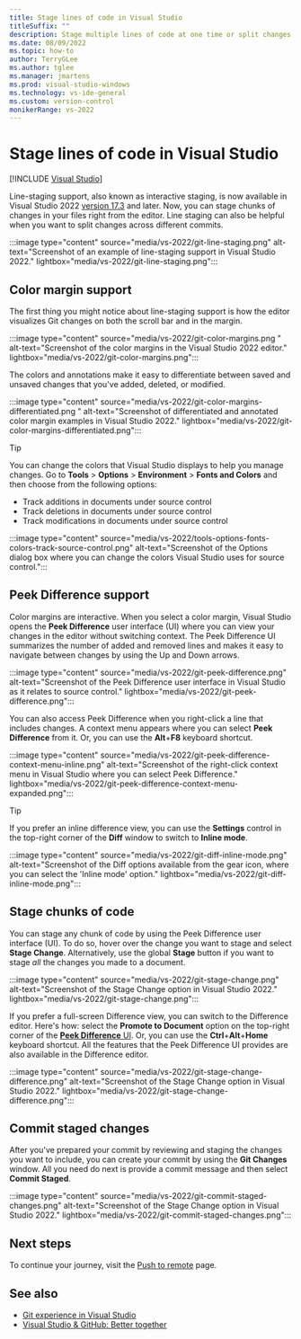 ```yaml
---
title: Stage lines of code in Visual Studio
titleSuffix: ""
description: Stage multiple lines of code at one time or split changes across different commits by using Git from directly within Visual Studio.
ms.date: 08/09/2022
ms.topic: how-to
author: TerryGLee
ms.author: tglee
ms.manager: jmartens
ms.prod: visual-studio-windows
ms.technology: vs-ide-general
ms.custom: version-control
monikerRange: vs-2022
---
```

# Stage lines of code in Visual Studio

 [!INCLUDE [Visual Studio](~/includes/applies-to-version/vs-windows-only.md)]

Line-staging support, also known as interactive staging, is now available in Visual Studio 2022 [version 17.3](/visualstudio/releases/2022/release-notes/) and later. Now, you can stage chunks of changes in your files right from the editor. Line staging can also be helpful when you want to split changes across different commits.

:::image type="content" source="media/vs-2022/git-line-staging.png" alt-text="Screenshot of an example of line-staging support in Visual Studio 2022." lightbox="media/vs-2022/git-line-staging.png":::

## Color margin support

The first thing you might notice about line-staging support is how the editor visualizes Git changes on both the scroll bar and in the margin.

:::image type="content" source="media/vs-2022/git-color-margins.png " alt-text="Screenshot of the color margins in the Visual Studio 2022 editor." lightbox="media/vs-2022/git-color-margins.png":::

The colors and annotations make it easy to differentiate between saved and unsaved changes that you've added, deleted, or modified.

:::image type="content" source="media/vs-2022/git-color-margins-differentiated.png " alt-text="Screenshot of differentiated and annotated color margin examples in Visual Studio 2022." lightbox="media/vs-2022/git-color-margins-differentiated.png":::

> [!TIP]
> You can change the colors that Visual Studio displays to help you manage changes. Go to **Tools** > **Options** > **Environment** > **Fonts and Colors** and then choose from the following options:
> - Track additions in documents under source control
> - Track deletions in documents under source control
> - Track modifications in documents under source control
>
> :::image type="content" source="media/vs-2022/tools-options-fonts-colors-track-source-control.png" alt-text="Screenshot of the Options dialog box where you can change the colors Visual Studio uses for source control.":::

## Peek Difference support

Color margins are interactive. When you select a color margin, Visual Studio opens the **Peek Difference** user interface (UI) where you can view your changes in the editor without switching context. The Peek Difference UI summarizes the number of added and removed lines and makes it easy to navigate between changes by using the Up and Down arrows.

:::image type="content" source="media/vs-2022/git-peek-difference.png" alt-text="Screenshot of the Peek Difference user interface in Visual Studio as it relates to source control." lightbox="media/vs-2022/git-peek-difference.png":::

You can also access Peek Difference when you right-click a line that includes changes. A context menu appears where you can select **Peek Difference** from it. Or, you can use the **Alt**+**F8** keyboard shortcut.

:::image type="content" source="media/vs-2022/git-peek-difference-context-menu-inline.png" alt-text="Screenshot of the right-click context menu in Visual Studio where you can select Peek Difference." lightbox="media/vs-2022/git-peek-difference-context-menu-expanded.png":::

> [!TIP]
> If you prefer an inline difference view, you can use the **Settings** control in the top-right corner of the **Diff** window to switch to **Inline mode**.
>
> :::image type="content" source="media/vs-2022/git-diff-inline-mode.png" alt-text="Screenshot of the Diff options available from the gear icon, where you can select the 'Inline mode' option." lightbox="media/vs-2022/git-diff-inline-mode.png":::

## Stage chunks of code

You can stage any chunk of code by using the Peek Difference user interface (UI). To do so, hover over the change you want to stage and select **Stage Change**. Alternatively, use the global **Stage** button if you want to stage *all* the changes you made to a document.

:::image type="content" source="media/vs-2022/git-stage-change.png" alt-text="Screenshot of the Stage Change option in Visual Studio 2022." lightbox="media/vs-2022/git-stage-change.png":::

If you prefer a full-screen Difference view, you can switch to the Difference editor. Here's how: select the **Promote to Document** option on the top-right corner of the [**Peek Difference** UI](#peek-difference-support). Or, you can use the **Ctrl**+**Alt**+**Home** keyboard shortcut. All the features that the Peek Difference UI provides are also available in the Difference editor.

:::image type="content" source="media/vs-2022/git-stage-change-difference.png" alt-text="Screenshot of the Stage Change option in Visual Studio 2022." lightbox="media/vs-2022/git-stage-change-difference.png":::

## Commit staged changes

After you've prepared your commit by reviewing and staging the changes you want to include, you can create your commit by using the **Git Changes** window. All you need do next is provide a commit message and then select **Commit Staged**.

:::image type="content" source="media/vs-2022/git-commit-staged-changes.png" alt-text="Screenshot of the Stage Change option in Visual Studio 2022." lightbox="media/vs-2022/git-commit-staged-changes.png":::

## Next steps

To continue your journey, visit the [Push to remote](git-push-remote.md) page.

## See also

- [Git experience in Visual Studio](git-with-visual-studio.md)
- [Visual Studio & GitHub: Better together](https://visualstudio.microsoft.com/vs/github/)
